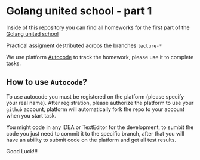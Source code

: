 # Golang united school - part 1

Inside of this repository you can find all homeworks for the first part of the [Golang united school](https://community-z.com/communities/golang/golang-united-school)

Practical assigment destributed acroos the branches `lecture-*`

We use platform [Autocode](https://autocode-next.lab.epam.com) to track the homework, please use it to complete tasks.

## How to use `Autocode`?
To use autocode you must be registered on the platform (please specify your real name).
After registration, please authorize the platform to use your `github` account, platform will automatically fork the repo to your account when you start task.

You might code in any IDEA or TextEditor for the development, to sumbit the code you just need to commit it to the specific branch, after that you will have an ability to submit code on the platform and get all test results.

Good Luck!!!
